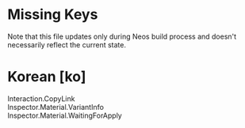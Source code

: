 # Missing Keys
Note that this file updates only during Neos build process and doesn't necessarily reflect the current state.

# Korean [ko]
Interaction.CopyLink  
Inspector.Material.VariantInfo  
Inspector.Material.WaitingForApply  

